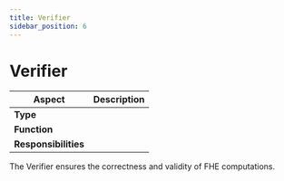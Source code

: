 ```yaml
---
title: Verifier
sidebar_position: 6
---
```


# Verifier
| Aspect | Description |
|--------|-------------|
| **Type** |  |
| **Function** |  |
| **Responsibilities** | |

The Verifier ensures the correctness and validity of FHE computations. 